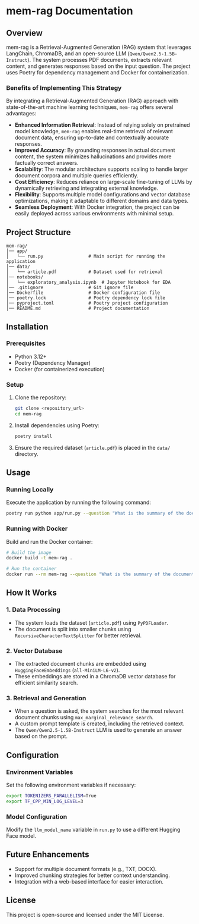 # mem-rag Documentation

## Overview
mem-rag is a Retrieval-Augmented Generation (RAG) system that leverages LangChain, ChromaDB, and an open-source LLM (`Qwen/Qwen2.5-1.5B-Instruct`). The system processes PDF documents, extracts relevant content, and generates responses based on the input question. The project uses Poetry for dependency management and Docker for containerization.

### Benefits of Implementing This Strategy

By integrating a Retrieval-Augmented Generation (RAG) approach with state-of-the-art machine learning techniques, `mem-rag` offers several advantages:

- **Enhanced Information Retrieval**: Instead of relying solely on pretrained model knowledge, `mem-rag` enables real-time retrieval of relevant document data, ensuring up-to-date and contextually accurate responses.
- **Improved Accuracy**: By grounding responses in actual document content, the system minimizes hallucinations and provides more factually correct answers.
- **Scalability**: The modular architecture supports scaling to handle larger document corpora and multiple queries efficiently.
- **Cost Efficiency**: Reduces reliance on large-scale fine-tuning of LLMs by dynamically retrieving and integrating external knowledge.
- **Flexibility**: Supports multiple model configurations and vector database optimizations, making it adaptable to different domains and data types.
- **Seamless Deployment**: With Docker integration, the project can be easily deployed across various environments with minimal setup.

## Project Structure
```
mem-rag/
│── app/
│   └── run.py                 # Main script for running the application
│── data/
│   └── article.pdf            # Dataset used for retrieval
│── notebooks/
│   └── exploratory_analysis.ipynb  # Jupyter Notebook for EDA
│── .gitignore                 # Git ignore file
│── Dockerfile                 # Docker configuration file
│── poetry.lock                # Poetry dependency lock file
│── pyproject.toml             # Poetry project configuration
│── README.md                  # Project documentation
```

## Installation

### Prerequisites
- Python 3.12+
- Poetry (Dependency Manager)
- Docker (for containerized execution)

### Setup
1. Clone the repository:
   ```sh
   git clone <repository_url>
   cd mem-rag
   ```
2. Install dependencies using Poetry:
   ```sh
   poetry install
   ```
3. Ensure the required dataset (`article.pdf`) is placed in the `data/` directory.

## Usage

### Running Locally
Execute the application by running the following command:
```sh
poetry run python app/run.py --question "What is the summary of the document?"
```

### Running with Docker
Build and run the Docker container:
```sh
# Build the image
docker build -t mem-rag .

# Run the container
docker run --rm mem-rag --question "What is the summary of the document?"
```

## How It Works

### 1. Data Processing
- The system loads the dataset (`article.pdf`) using `PyPDFLoader`.
- The document is split into smaller chunks using `RecursiveCharacterTextSplitter` for better retrieval.

### 2. Vector Database
- The extracted document chunks are embedded using `HuggingFaceEmbeddings` (`all-MiniLM-L6-v2`).
- These embeddings are stored in a ChromaDB vector database for efficient similarity search.

### 3. Retrieval and Generation
- When a question is asked, the system searches for the most relevant document chunks using `max_marginal_relevance_search`.
- A custom prompt template is created, including the retrieved context.
- The `Qwen/Qwen2.5-1.5B-Instruct` LLM is used to generate an answer based on the prompt.

## Configuration

### Environment Variables
Set the following environment variables if necessary:
```sh
export TOKENIZERS_PARALLELISM=True
export TF_CPP_MIN_LOG_LEVEL=3
```

### Model Configuration
Modify the `llm_model_name` variable in `run.py` to use a different Hugging Face model.

## Future Enhancements
- Support for multiple document formats (e.g., TXT, DOCX).
- Improved chunking strategies for better context understanding.
- Integration with a web-based interface for easier interaction.

## License
This project is open-source and licensed under the MIT License.

